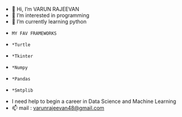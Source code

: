- 👋 Hi, I’m VARUN RAJEEVAN
- 👀 I’m interested in programming 
- 🌱 I’m currently learning python
-     MY FAV FRAMEWORKS
-     *Turtle
-     *Tkinter
-     *Numpy
-     *Pandas
-     *Smtplib
-  I need help to begin a career in Data Science and Machine Learning
- 📫 mail : varunrajeevan48@gmail.com

<!---
Varu2021/Varu2021 is a ✨ special ✨ repository because its `README.md` (this file) appears on your GitHub profile.
You can click the Preview link to take a look at your changes.
--->
